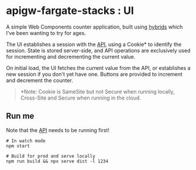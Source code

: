 # apigw-fargate-stacks : UI

A simple Web Components counter application, built using [hybrids](https://hybrids.js.org) which I've been wanting to
try for ages.

The UI establishes a session with the [API](../api/README.md), using a Cookie\* to identify the session. State is stored
server-side, and API operations are exclusively used for incrementing and decrementing the current value.

On initial load, the UI fetches the current value from the API, or establishes a new session if you don't yet have one.
Buttons are provided to increment and decrement the counter.

> \*Note: Cookie is SameSite but not Secure when running locally, Cross-Site and Secure when running in the cloud.

## Run me

Note that the [API](../api/README.md) needs to be running first!

```
# In watch mode
npm start

# Build for prod and serve locally
npm run build && npx serve dist -l 1234
```
